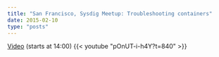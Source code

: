 ```yaml
---
title: "San Francisco, Sysdig Meetup: Troubleshooting containers"
date: 2015-02-10
type: "posts"
---
```


[Video](https://www.youtube.com/watch?v=pOnUT-i-h4Y&t=840) (starts at 14:00)
{{< youtube "pOnUT-i-h4Y?t=840" >}}
